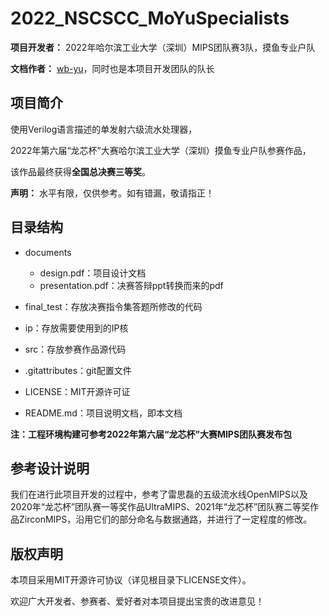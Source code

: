 # 2022_NSCSCC_MoYuSpecialists

**项目开发者：** 2022年哈尔滨工业大学（深圳）MIPS团队赛3队，摸鱼专业户队

**文档作者：** [wb-yu](https://github.com/wb-yu)，同时也是本项目开发团队的队长

## 项目简介

使用Verilog语言描述的单发射六级流水处理器，

2022年第六届“龙芯杯”大赛哈尔滨工业大学（深圳）摸鱼专业户队参赛作品，

该作品最终获得**全国总决赛三等奖**。

**声明：** 水平有限，仅供参考。如有错漏，敬请指正！

## 目录结构

- documents
  - design.pdf：项目设计文档
  - presentation.pdf：决赛答辩ppt转换而来的pdf

- final_test：存放决赛指令集答题所修改的代码
- ip：存放需要使用到的IP核
- src：存放参赛作品源代码
- .gitattributes：git配置文件
- LICENSE：MIT开源许可证
- README.md：项目说明文档，即本文档

**注：工程环境构建可参考2022年第六届“龙芯杯”大赛MIPS团队赛发布包**

## 参考设计说明

我们在进行此项目开发的过程中，参考了雷思磊的五级流水线OpenMIPS以及2020年“龙芯杯”团队赛一等奖作品UltraMIPS、2021年“龙芯杯”团队赛二等奖作品ZirconMIPS，沿用它们的部分命名与数据通路，并进行了一定程度的修改。

## 版权声明

本项目采用MIT开源许可协议（详见根目录下LICENSE文件）。

欢迎广大开发者、参赛者、爱好者对本项目提出宝贵的改进意见！
